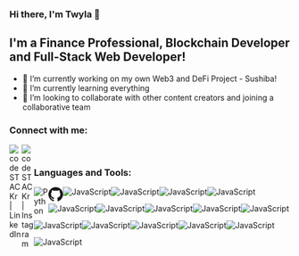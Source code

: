 ### Hi there, I'm Twyla 👋

## I'm a Finance Professional, Blockchain Developer and Full-Stack Web Developer!
- 🔭 I’m currently working on my own Web3 and DeFi Project - Sushiba!
- 🌱 I’m currently learning everything
- 👯 I’m looking to collaborate with other content creators and joining a collaborative team 


### Connect with me:
<a href="https://www.linkedin.com/in/weiyu-tang-297116186/" target="_blank" rel="noreferer" >
<img align="left" alt="codeSTACKr | LinkedIn" width="22px" src="https://cdn.jsdelivr.net/npm/simple-icons@v3/icons/linkedin.svg" />
</a>

<a href="https://www.instagram.com/twyla_weiyu_tang/" target="_blank" rel="noreferer" >
<img align="left" alt="codeSTACKr | Instagram" width="22px" src="https://cdn.jsdelivr.net/npm/simple-icons@v3/icons/instagram.svg" />
</a>
<br />

### Languages and Tools:

<img align="left" alt="Python" width="26" src="https://upload.wikimedia.org/wikipedia/commons/thumb/c/c3/Python-logo-notext.svg/1024px-Python-logo-notext.svg.png" />

<img align="left" alt="GitHub" width="26" src="https://raw.githubusercontent.com/github/explore/78df643247d429f6cc873026c0622819ad797942/topics/github/github.png" />

<img align="left" alt="JavaScript" witdth="26" height="30" src="https://icon-library.com/images/javascript-icon-png/javascript-icon-png-23.jpg" />

<img align="left" alt="JavaScript" witdth="26" height="30" src="https://upload.wikimedia.org/wikipedia/commons/thumb/a/a7/React-icon.svg/1280px-React-icon.svg.png" />

<img align="left" alt="JavaScript" witdth="26" height="30" src="https://cdn.worldvectorlogo.com/logos/mongodb-icon-1.svg" />


<img align="left" alt="JavaScript" witdth="26" height="30" src="https://upload.wikimedia.org/wikipedia/commons/thumb/d/d9/Node.js_logo.svg/1280px-Node.js_logo.svg.png" />

<img align="left" alt="JavaScript" witdth="26" height="30" src="https://upload.wikimedia.org/wikipedia/commons/thumb/9/98/Solidity_logo.svg/1319px-Solidity_logo.svg.png" />

<img align="left" alt="JavaScript" witdth="26" height="30" src="https://upload.wikimedia.org/wikipedia/commons/thumb/1/1b/R_logo.svg/724px-R_logo.svg.png" />

<img align="left" alt="JavaScript" witdth="26" height="30" src="https://cdn.worldvectorlogo.com/logos/redux.svg" />

<img align="left" alt="JavaScript" witdth="26" height="30" src="https://seeklogo.com/images/F/flask-logo-44C507ABB7-seeklogo.com.png" />

<img align="left" alt="JavaScript" witdth="26" height="30" src="https://upload.wikimedia.org/wikipedia/commons/thumb/3/38/HTML5_Badge.svg/1024px-HTML5_Badge.svg.png" />

<img align="left" alt="JavaScript" witdth="26" height="30" src="https://upload.wikimedia.org/wikipedia/commons/thumb/6/62/CSS3_logo.svg/240px-CSS3_logo.svg.png" />

<img align="left" alt="JavaScript" witdth="26" height="30" src="https://upload.wikimedia.org/wikipedia/commons/6/64/Expressjs.png" />

<img align="left" alt="JavaScript" witdth="26" height="30" src="https://upload.wikimedia.org/wikipedia/commons/thumb/b/b2/Bootstrap_logo.svg/512px-Bootstrap_logo.svg.png" />

<br><br>

<img align="left" alt="JavaScript" witdth="26" height="30" src="https://upload.wikimedia.org/wikipedia/commons/thumb/8/8e/Nextjs-logo.svg/800px-Nextjs-logo.svg.png" />

<img align="left" alt="JavaScript" witdth="26" height="30" src="https://1000logos.net/wp-content/uploads/2020/08/MySQL-Logo.png" />

<img align="left" alt="JavaScript" witdth="26" height="30" src="https://upload.wikimedia.org/wikipedia/commons/4/4b/Tableau_Logo.png" />

